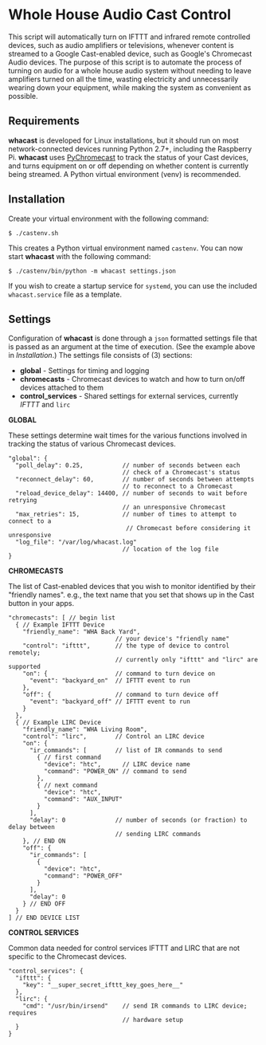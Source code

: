 Whole House Audio Cast Control
===========================

This script will automatically turn on IFTTT and infrared remote controlled devices, such as audio amplifiers or televisions, whenever content is streamed to a Google Cast-enabled device, such as Google's Chromecast Audio devices.  The purpose of this script is to automate the process of turning on audio for a whole house audio system without needing to leave amplifiers turned on all the time, wasting electricity and unnecessarily wearing down your equipment, while making the system as convenient as possible.


Requirements
----------------------

**whacast** is developed for Linux installations, but it should run on most network-connected devices running Python 2.7+, including the Raspberry Pi.  **whacast** uses [PyChromecast](https://github.com/balloob/pychromecast "PyChromecast") to track the status of your Cast devices, and turns equipment on or off depending on whether content is currently being streamed.  A Python virtual environment (venv) is recommended.


Installation
----------------
Create your virtual environment with the following command:

    $ ./castenv.sh

This creates a Python virtual environment named `castenv`.  You can now start **whacast** with the following command:

    $ ./castenv/bin/python -m whacast settings.json

If you wish to create a startup service for `systemd`, you can use the included `whacast.service` file as a template.


Settings
-----------
Configuration of **whacast** is done through a `json` formatted settings file that is passed as an argument at the time of execution.  (See the example above in _Installation_.)  The settings file consists of (3) sections:

 - **global** - Settings for timing and logging
 - **chromecasts** - Chromecast devices to watch and how to turn on/off devices attached to them
 - **control_services** - Shared settings for external services, currently _IFTTT_ and `lirc`

**GLOBAL**

These settings determine wait times for the various functions involved in tracking the status of various Chromecast devices.

    "global": {
      "poll_delay": 0.25,           // number of seconds between each 
                                    // check of a Chromecast's status
      "reconnect_delay": 60,        // number of seconds between attempts
                                    // to reconnect to a Chromecast
      "reload_device_delay": 14400, // number of seconds to wait before retrying
                                    // an unresponsive Chromecast
      "max_retries": 15,            // number of times to attempt to connect to a
                                     // Chromecast before considering it unresponsive
      "log_file": "/var/log/whacast.log" 
                                    // location of the log file
    }
**CHROMECASTS**

The list of Cast-enabled devices that you wish to monitor identified by their "friendly names".  e.g., the text name that you set that shows up in the Cast button in your apps.

    "chromecasts": [ // begin list
      { // Example IFTTT Device
        "friendly_name": "WHA Back Yard", 
                                  // your device's "friendly name"
        "control": "ifttt",       // the type of device to control remotely;
                                  // currently only "ifttt" and "lirc" are supported
        "on": {                   // command to turn device on
          "event": "backyard_on"  // IFTTT event to run
        },
        "off": {                  // command to turn device off
          "event": "backyard_off" // IFTTT event to run
        }
      },
      { // Example LIRC Device
        "friendly_name": "WHA Living Room",
        "control": "lirc",        // Control an LIRC device
        "on": {
          "ir_commands": [        // list of IR commands to send
            { // first command
              "device": "htc",      // LIRC device name
              "command": "POWER_ON" // command to send
            },
            { // next command
              "device": "htc",
              "command": "AUX_INPUT"
            }
          ],
          "delay": 0              // number of seconds (or fraction) to delay between
                                  // sending LIRC commands
        }, // END ON
        "off": {
          "ir_commands": [
            {
              "device": "htc",
              "command": "POWER_OFF"
            }
          ],
          "delay": 0
        } // END OFF
      }
    ] // END DEVICE LIST
**CONTROL SERVICES**

Common data needed for control services IFTTT and LIRC that are not specific to the Chromecast devices.

    "control_services": {
      "ifttt": {
        "key": "__super_secret_ifttt_key_goes_here__"
      },
      "lirc": {
        "cmd": "/usr/bin/irsend"    // send IR commands to LIRC device; requires
                                    // hardware setup
      }
    }

